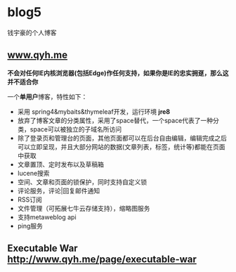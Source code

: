 # blog5
钱宇豪的个人博客

## www.qyh.me

**不会对任何IE内核浏览器(包括Edge)作任何支持，如果你是IE的忠实拥趸，那么这并不适合你**

一个**单用户**博客，特性如下：

* 采用 spring4&mybaits&thymeleaf开发，运行环境 **jre8**
* 放弃了博客文章的分类属性，采用了space替代，一个space代表了一种分类，space可以被独立的子域名所访问
* 除了登录页和管理台的页面，其他页面都可以在后台自由编辑，编辑完成之后可以立即呈现，并且大部分网站的数据(文章列表，标签，统计等)都能在页面中获取
* 文章置顶、定时发布以及草稿箱
* lucene搜索
* 空间、文章和页面的锁保护，同时支持自定义锁
* 评论服务，评论|回复邮件通知
* RSS订阅
* 文件管理（可拓展七牛云存储支持），缩略图服务
* 支持metaweblog api
* ping服务

## Executable War http://www.qyh.me/page/executable-war



